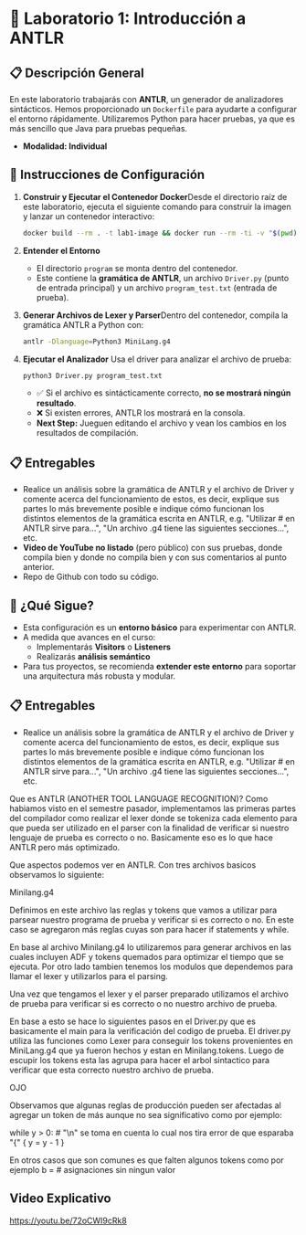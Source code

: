 # 🧪 Laboratorio 1: Introducción a ANTLR

## 📋 Descripción General

En este laboratorio trabajarás con **ANTLR**, un generador de analizadores sintácticos. Hemos proporcionado un `Dockerfile` para ayudarte a configurar el entorno rápidamente. Utilizaremos Python para hacer pruebas, ya que es más sencillo que Java para pruebas pequeñas.

* **Modalidad: Individual**

## 🧰 Instrucciones de Configuración

1. **Construir y Ejecutar el Contenedor Docker**Desde el directorio raíz de este laboratorio, ejecuta el siguiente comando para construir la imagen y lanzar un contenedor interactivo:

   ```bash
   docker build --rm . -t lab1-image && docker run --rm -ti -v "$(pwd)/program":/program lab1-image
   ```
2. **Entender el Entorno**

   - El directorio `program` se monta dentro del contenedor.
   - Este contiene la **gramática de ANTLR**, un archivo `Driver.py` (punto de entrada principal) y un archivo `program_test.txt` (entrada de prueba).
3. **Generar Archivos de Lexer y Parser**Dentro del contenedor, compila la gramática ANTLR a Python con:

   ```bash
   antlr -Dlanguage=Python3 MiniLang.g4
   ```
4. **Ejecutar el Analizador**
   Usa el driver para analizar el archivo de prueba:

   ```bash
   python3 Driver.py program_test.txt
   ```

   - ✅ Si el archivo es sintácticamente correcto, **no se mostrará ningún resultado**.
   - ❌ Si existen errores, ANTLR los mostrará en la consola.
   - **Next Step:** Jueguen editando el archivo y vean los cambios en los resultados de compilación.

## 📋 Entregables

- Realice un análisis sobre la gramática de ANTLR y el archivo de Driver y comente acerca del funcionamiento de estos, es decir, explique sus partes lo más brevemente posible e indique cómo funcionan los distintos elementos de la gramática escrita en ANTLR, e.g. "Utilizar # en ANTLR sirve para...", "Un archivo .g4 tiene las siguientes secciones...", etc.
- **Video de YouTube no listado** (pero público) con sus pruebas, donde compila bien y donde no compila bien y con sus comentarios al punto anterior.
- Repo de Github con todo su código.

## 🚀 ¿Qué Sigue?

- Esta configuración es un **entorno básico** para experimentar con ANTLR.
- A medida que avances en el curso:
  - Implementarás **Visitors** o **Listeners**
  - Realizarás **análisis semántico**
- Para tus proyectos, se recomienda **extender este entorno** para soportar una arquitectura más robusta y modular.



## 📋 Entregables

- Realice un análisis sobre la gramática de ANTLR y el archivo de Driver y comente acerca del funcionamiento de estos, es decir, explique sus partes lo más brevemente posible e indique cómo funcionan los distintos elementos de la gramática escrita en ANTLR, e.g. "Utilizar # en ANTLR sirve para...", "Un archivo .g4 tiene las siguientes secciones...", etc.


Que es ANTLR (ANOTHER TOOL LANGUAGE RECOGNITION)?
Como habiamos visto en el semestre pasador, implementamos las primeras partes del compilador como realizar el lexer donde se tokeniza cada elemento para que pueda ser utilizado en el parser con la finalidad de verificar si nuestro lenguaje de prueba es correcto o no. Basicamente eso es lo que hace ANTLR pero más optimizado. 


Que aspectos podemos ver en ANTLR. 
Con tres archivos basicos observamos lo siguiente:

   Minilang.g4

Definimos en este archivo las reglas y tokens que vamos a utilizar para parsear nuestro programa de prueba y verificar si es correcto o no. En este caso se agregaron más reglas cuyas son para hacer if statements y while.

En base al archivo Minilang.g4 lo utilizaremos para generar archivos en las cuales incluyen ADF y tokens quemados para optimizar el tiempo que se ejecuta. Por otro lado tambien tenemos los modulos que dependemos para llamar el lexer y utilizarlos para el parsing. 

Una vez que tengamos el lexer y el parser preparado utilizamos el archivo de prueba para verificar si es correcto o no nuestro archivo de prueba. 

En base a esto se hace lo siguientes pasos en el Driver.py que es basicamente el main para la verificación del codigo de prueba. El driver.py utiliza las funciones como Lexer para conseguir los tokens provenientes en MiniLang.g4 que ya fueron hechos y estan en Minilang.tokens. Luego de escupir los tokens esta las agrupa para hacer el arbol sintactico para verificar que esta correcto nuestro archivo de prueba.



OJO

Observamos que algunas reglas de producción pueden ser afectadas al agregar un token de más aunque no sea significativo como por ejemplo:

   while y > 0: # "\n" se toma en cuenta lo cual nos tira error de que esparaba "{"
   {
    y = y - 1
   }


En otros casos que son comunes es que falten algunos tokens como por ejemplo
   b =  # asignaciones sin ningun valor


## Video Explicativo 
https://youtu.be/72oCWI9cRk8